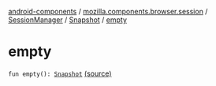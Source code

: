 [android-components](../../../index.md) / [mozilla.components.browser.session](../../index.md) / [SessionManager](../index.md) / [Snapshot](index.md) / [empty](./empty.md)

# empty

`fun empty(): `[`Snapshot`](index.md) [(source)](https://github.com/mozilla-mobile/android-components/blob/master/components/browser/session/src/main/java/mozilla/components/browser/session/SessionManager.kt#L535)